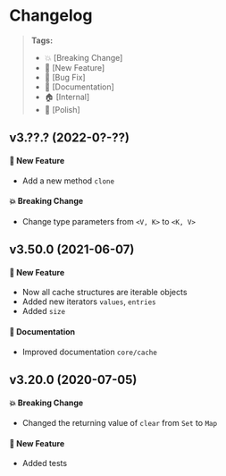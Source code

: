 Changelog
=========

> **Tags:**
> - :boom:       [Breaking Change]
> - :rocket:     [New Feature]
> - :bug:        [Bug Fix]
> - :memo:       [Documentation]
> - :house:      [Internal]
> - :nail_care:  [Polish]

## v3.??.? (2022-0?-??)

#### :rocket: New Feature

* Add a new method `clone`

####  :boom: Breaking Change

* Change type parameters from `<V, K>` to `<K, V>`

## v3.50.0 (2021-06-07)

#### :rocket: New Feature

* Now all cache structures are iterable objects
* Added new iterators `values`, `entries`
* Added `size`

#### :memo: Documentation

* Improved documentation `core/cache`

## v3.20.0 (2020-07-05)

#### :boom: Breaking Change

* Changed the returning value of `clear` from `Set` to `Map`

#### :rocket: New Feature

* Added tests
